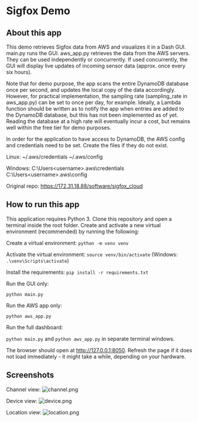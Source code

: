 # Sigfox Demo

## About this app

This demo retrieves Sigfox data from AWS and visualizes it in a Dash GUI.
main.py runs the GUI. aws_app.py retrieves the data from the AWS servers.
They can be used independently or concurrently. If used concurrently, the 
GUI will display live updates of incoming sensor data (approx. once every 
six hours).

Note that for demo purpose, the app scans the entire DynamoDB database once
per second, and updates the local copy of the data accordingly. However, for
practical implementation, the sampling rate (sampling_rate in aws_app.py)
can be set to once per day, for example. Ideally, a Lambda function should be
written as to notify the app when entries are added to the DynamoDB database,
but this has not been implemented as of yet. Reading the database at a high
rate will eventually incur a cost, but remains well within the free tier for 
demo purposes.

In order for the application to have access to DynamoDB, the AWS config and
credentials need to be set. Create the files if they do not exist. 

Linux:
~/.aws/credentials
~/.aws/config

Windows:
C:\Users\<username>\.aws\credentials
C:\Users\<username>\.aws\config


Original repo: https://172.31.18.88/software/sigfox_cloud



## How to run this app

This application requires Python 3. Clone this repository and open a terminal
inside the root folder. Create and activate a new virtual environment 
(recommended) by running the following:

Create a virtual environment:
```python -m venv venv```

Activate the virtual environment:
```source venv/bin/activate```   (Windows: ```.\venv\Scripts\activate```)

Install the requirements:
```pip install -r requirements.txt```

Run the GUI only:

```python main.py```

Run the AWS app only:

```python aws_app.py```

Run the full dashboard:

```python main.py``` and ```python aws_app.py``` in separate terminal windows.

The browser should open at http://127.0.0.1:8050. Refresh the page if it does not load immediately - 
it might take a while, depending on your hardware.



## Screenshots

Channel view:
![channel.png](channel.png)

Device view:
![device.png](device.png)

Location view:
![location.png](location.png)